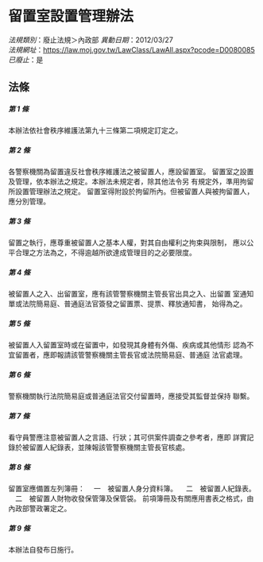 # 留置室設置管理辦法

*法規類別*：廢止法規＞內政部
*異動日期*：2012/03/27  
*法規網址*：https://law.moj.gov.tw/LawClass/LawAll.aspx?pcode=D0080085
*已廢止*：是


## 法條
##### 第 1 條
本辦法依社會秩序維護法第九十三條第二項規定訂定之。

##### 第 2 條
各警察機關為留置違反社會秩序維護法之被留置人，應設留置室。
留置室之設置及管理，依本辦法之規定。本辦法未規定者，除其他法令另
有規定外，準用拘留所設置管理辦法之規定。
留置室得附設於拘留所內。但被留置人與被拘留置人，應分別管理。

##### 第 3 條
留置之執行，應尊重被留置人之基本人權，對其自由權利之拘束與限制，
應以公平合理之方法為之，不得逾越所欲達成管理目的之必要限度。

##### 第 4 條
被留置人之入、出留置室，應有該管警察機關主管長官出具之入、出留置
室通知單或法院簡易庭、普通庭法官簽發之留置票、提票、釋放通知書，
始得為之。

##### 第 5 條
被留置人入留置室時或在留置中，如發現其身體有外傷、疾病或其他情形
認為不宜留置者，應即報請該管警察機關主管長官或法院簡易庭、普通庭
法官處理。

##### 第 6 條
警察機關執行法院簡易庭或普通庭法官交付留置時，應接受其監督並保持
聯繫。

##### 第 7 條
看守員警應注意被留置人之言語、行狀；其可供案件調查之參考者，應即
詳實記錄於被留置人紀錄表，並陳報該管警察機關主管長官核處。

##### 第 8 條
留置室應備置左列簿冊：
　一　被留置人身分資料簿。
　二　被留置人紀錄表。
　二　被留置人財物收發保管簿及保管袋。
前項簿冊及有關應用書表之格式，由內政部警政署定之。

##### 第 9 條
本辦法自發布日施行。


